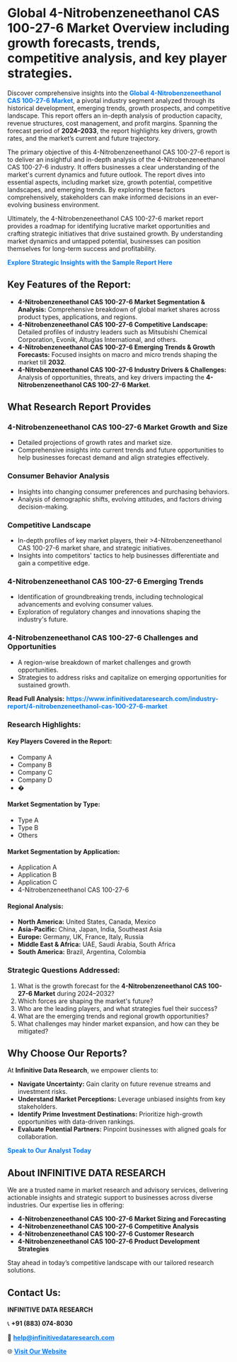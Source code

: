 <h1>Global 4-Nitrobenzeneethanol CAS 100-27-6 Market Overview including growth forecasts, trends, competitive analysis, and key player strategies.</h1>
<p>
Discover comprehensive insights into the 
<a href="https://www.infinitivedataresearch.com/industry-report/4-nitrobenzeneethanol-cas-100-27-6-market" rel="dofollow" style="color: #007BFF; text-decoration: none;"><strong>Global 4-Nitrobenzeneethanol CAS 100-27-6 Market</strong></a>, a pivotal industry segment analyzed through its historical development, emerging trends, growth prospects, and competitive landscape. This report offers an in-depth analysis of production capacity, revenue structures, cost management, and profit margins. Spanning the forecast period of <strong>2024–2033</strong>, the report highlights key drivers, growth rates, and the market’s current and future trajectory.
</p>
<p>
The primary objective of this 4-Nitrobenzeneethanol CAS 100-27-6 report is to deliver an insightful and in-depth analysis of the 4-Nitrobenzeneethanol CAS 100-27-6 industry. It offers businesses a clear understanding of the market's current dynamics and future outlook. The report dives into essential aspects, including market size, growth potential, competitive landscapes, and emerging trends. By exploring these factors comprehensively, stakeholders can make informed decisions in an ever-evolving business environment.
</p>
<p>
Ultimately, the 4-Nitrobenzeneethanol CAS 100-27-6 market report provides a roadmap for identifying lucrative market opportunities and crafting strategic initiatives that drive sustained growth. By understanding market dynamics and untapped potential, businesses can position themselves for long-term success and profitability.
</p>
<p>
<a href="https://www.infinitivedataresearch.com/request-sample/reportId=111853" style="color: #007BFF; text-decoration: none;"><strong>Explore Strategic Insights with the Sample Report Here</strong></a>
</p>

<h2>Key Features of the Report:</h2>
<ul>
<li><strong>4-Nitrobenzeneethanol CAS 100-27-6 Market Segmentation & Analysis:</strong> Comprehensive breakdown of global market shares across product types, applications, and regions.</li>
<li><strong>4-Nitrobenzeneethanol CAS 100-27-6 Competitive Landscape:</strong> Detailed profiles of industry leaders such as Mitsubishi Chemical Corporation, Evonik, Altuglas International, and others.</li>
<li><strong>4-Nitrobenzeneethanol CAS 100-27-6 Emerging Trends & Growth Forecasts:</strong> Focused insights on macro and micro trends shaping the market till <strong>2032</strong>.</li>
<li><strong>4-Nitrobenzeneethanol CAS 100-27-6 Industry Drivers & Challenges:</strong> Analysis of opportunities, threats, and key drivers impacting the <strong>4-Nitrobenzeneethanol CAS 100-27-6 Market</strong>.</li>
</ul>

<h2>What Research Report Provides</h2>
<h3>4-Nitrobenzeneethanol CAS 100-27-6 Market Growth and Size</h3>
<ul>
<li>Detailed projections of growth rates and market size.</li>
<li>Comprehensive insights into current trends and future opportunities to help businesses forecast demand and align strategies effectively.</li>
</ul>

<h3>Consumer Behavior Analysis</h3>
<ul>
<li>Insights into changing consumer preferences and purchasing behaviors.</li>
<li>Analysis of demographic shifts, evolving attitudes, and factors driving decision-making.</li>
</ul>

<h3>Competitive Landscape</h3>
<ul>
<li>In-depth profiles of key market players, their >4-Nitrobenzeneethanol CAS 100-27-6 market share, and strategic initiatives.</li>
<li>Insights into competitors' tactics to help businesses differentiate and gain a competitive edge.</li>
</ul>

<h3>4-Nitrobenzeneethanol CAS 100-27-6 Emerging Trends</h3>
<ul>
<li>Identification of groundbreaking trends, including technological advancements and evolving consumer values.</li>
<li>Exploration of regulatory changes and innovations shaping the industry's future.</li>
</ul>

<h3>4-Nitrobenzeneethanol CAS 100-27-6 Challenges and Opportunities</h3>
<ul>
<li>A region-wise breakdown of market challenges and growth opportunities.</li>
<li>Strategies to address risks and capitalize on emerging opportunities for sustained growth.</li>
</ul>
<p><strong>Read Full Analysis:</strong> <a href="https://www.infinitivedataresearch.com/industry-report/4-nitrobenzeneethanol-cas-100-27-6-market" rel="dofollow" style="color: #007BFF; text-decoration: none;"><strong>https://www.infinitivedataresearch.com/industry-report/4-nitrobenzeneethanol-cas-100-27-6-market</strong></a></p>
<h3>Research Highlights:</h3>
<h4>Key Players Covered in the Report:</h4>
<ul><li>Company A</li><li>Company B</li><li>Company C</li><li>Company D</li><li>�</li></ul>
<h4>Market Segmentation by Type:</h4>
<ul><li>Type A</li><li>Type B</li><li>Others</li></ul>
<h4>Market Segmentation by Application:</h4>
<ul><li>Application A</li><li>Application B</li><li>Application C</li><li>4-Nitrobenzeneethanol CAS 100-27-6</li></ul>

<h4>Regional Analysis:</h4>
<ul>
<li><strong>North America:</strong> United States, Canada, Mexico</li>
<li><strong>Asia-Pacific:</strong> China, Japan, India, Southeast Asia</li>
<li><strong>Europe:</strong> Germany, UK, France, Italy, Russia</li>
<li><strong>Middle East & Africa:</strong> UAE, Saudi Arabia, South Africa</li>
<li><strong>South America:</strong> Brazil, Argentina, Colombia</li>
</ul>

<h3>Strategic Questions Addressed:</h3>
<ol>
<li>What is the growth forecast for the <strong>4-Nitrobenzeneethanol CAS 100-27-6 Market</strong> during 2024–2032?</li>
<li>Which forces are shaping the market's future?</li>
<li>Who are the leading players, and what strategies fuel their success?</li>
<li>What are the emerging trends and regional growth opportunities?</li>
<li>What challenges may hinder market expansion, and how can they be mitigated?</li>
</ol>

<h2>Why Choose Our Reports?</h2>
<p>At <strong>Infinitive Data Research</strong>, we empower clients to:</p>
<ul>
<li><strong>Navigate Uncertainty:</strong> Gain clarity on future revenue streams and investment risks.</li>
<li><strong>Understand Market Perceptions:</strong> Leverage unbiased insights from key stakeholders.</li>
<li><strong>Identify Prime Investment Destinations:</strong> Prioritize high-growth opportunities with data-driven rankings.</li>
<li><strong>Evaluate Potential Partners:</strong> Pinpoint businesses with aligned goals for collaboration.</li>
</ul>
<p><a href="https://www.infinitivedataresearch.com/industry-report/4-nitrobenzeneethanol-cas-100-27-6-market" rel="dofollow" style="color: #007BFF; text-decoration: none;"><strong>Speak to Our Analyst Today</strong></a></p>

<h2>About INFINITIVE DATA RESEARCH</h2>
<p>We are a trusted name in market research and advisory services, delivering actionable insights and strategic support to businesses across diverse industries. Our expertise lies in offering:</p>
<ul>
<li><strong>4-Nitrobenzeneethanol CAS 100-27-6 Market Sizing and Forecasting</strong></li>
<li><strong>4-Nitrobenzeneethanol CAS 100-27-6 Competitive Analysis</strong></li>
<li><strong>4-Nitrobenzeneethanol CAS 100-27-6 Customer Research</strong></li>
<li><strong>4-Nitrobenzeneethanol CAS 100-27-6 Product Development Strategies</strong></li>
</ul>
<p>Stay ahead in today’s competitive landscape with our tailored research solutions.</p>

<h2>Contact Us:</h2>
<p><strong>INFINITIVE DATA RESEARCH</strong></p>
<p>📞 <strong>+91 (883) 074-8030</strong></p>
<p>📧 <strong><a href="mailto:help@infinitivedataresearch.com" style="color: #007BFF;">help@infinitivedataresearch.com</a></strong></p>
<p>🌐 <strong><a href="https://www.infinitivedataresearch.com" rel="dofollow" style="color: #007BFF;">Visit Our Website</a></strong></p>